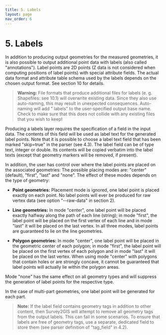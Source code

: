 ```yaml
---
title: 5. Labels
layout: page
nav_order: 6
---
```


# 5. Labels

In addition to producing output geometries for the measured geometries, it is also possible to output additional point data with labels (also called "annotations"). Label points are 2D points (Z data is not considered when computing positions of label points) with special attribute fields. The actual data format and attribute table schema used by the labels depends on the chosen output format. See section 10 for details.

> **Warning:** File formats that produce additional files for labels (e. g. Shapefiles: see 10.1) will overwrite existing data. Since they also use auto-naming, this may result in unexpected consequences. Auto-naming will add " labels" to the user-specified output base name. Check to make sure that this does not collide with any existing files that you wish to keep!

Producing a labels layer requires the specification of a field in the input data. The contents of this field will be used as label text for the generated label points. Note that it is possible to choose a label text field that has been marked "skip=true" in the parser (see 4.3). The label field can be of type text, integer or double. Its contents will be copied verbatim into the label texts (except that geometry markers will be removed, if present).

In addition, the user has control over where the label points are placed on the associated geometries: The possible placing modes are: "center" (default), "first", "last" and "none". The effect of these modes depends on the type of geometry:

- **Point geometries:** Placement mode is ignored, one label point is placed exactly on each point. No label points will ever be produced for raw vertex data (see option "--raw-data" in section 2).

- **Line geometries:** In mode "center", one label point will be placed exactly halfway along the path of each line (string); in mode "first", the label point will be placed on the first vertex of each line and in mode "last" it will be placed on the last vertex. In all three modes, label points are guaranteed to lie on the line geometries.

- **Polygon geometries:** In mode "center", one label point will be placed in the geometric center of each polygon; in mode "first", the label point will be placed on the first vertex of each polygon and in mode "last" it will be placed on the last vertex. When using mode "center" with polygons that contain holes or are strongly concave, it cannot be guaranteed that label points will actually lie within the polygon areas.

Mode "none" has the same effect on all geometry types and will suppress the generation of label points for the respective type.

In the case of multi-part geometries, one label point will be generated for each part.

> **Note:** If the label field contains geometry tags in addition to other content, then Survey2GIS will attempt to remove all geometry tags from the output labels. This can fail in some scenarios. To ensure that labels are free of geometry tags, use a separate, dedicated field to store them (see parser definition of "tag_field" in 4.2).